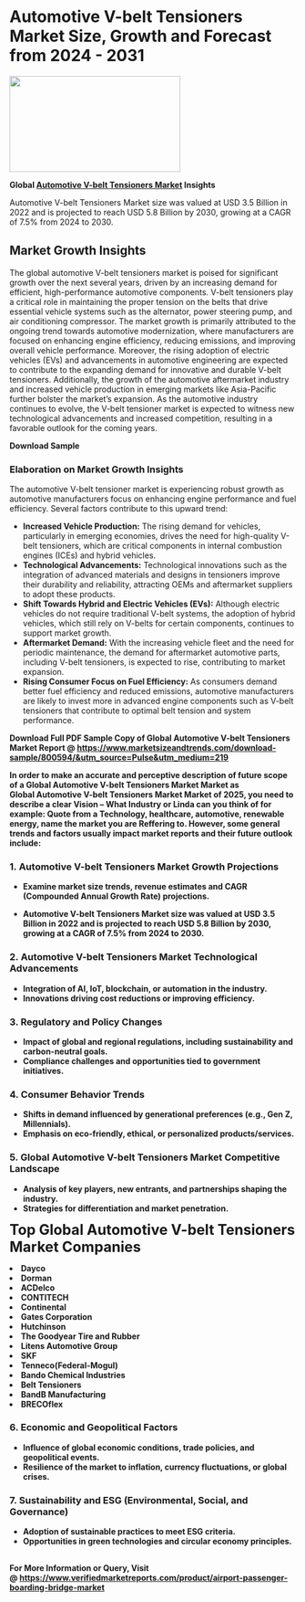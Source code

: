 <H1>Automotive V-belt Tensioners Market Size, Growth and Forecast from 2024 - 2031</H1><img class="aligncenter size-medium wp-image-584254" src="https://thirdeyenews.in/wp-content/uploads/2024/09/Global-Market-Research-300x168.jpeg" alt="" width="300" height="168" /><p><strong>Global&nbsp;<a href="https://www.marketsizeandtrends.com/download-sample/800594/&amp;utm_source=Pulse&amp;utm_medium=219">Automotive V-belt Tensioners Market</a> Insights</strong></p><p>Automotive V-belt Tensioners Market size was valued at USD 3.5 Billion in 2022 and is projected to reach USD 5.8 Billion by 2030, growing at a CAGR of 7.5% from 2024 to 2030.</p><p><h2>Market Growth Insights</h2> <p>The global automotive V-belt tensioners market is poised for significant growth over the next several years, driven by an increasing demand for efficient, high-performance automotive components. V-belt tensioners play a critical role in maintaining the proper tension on the belts that drive essential vehicle systems such as the alternator, power steering pump, and air conditioning compressor. The market growth is primarily attributed to the ongoing trend towards automotive modernization, where manufacturers are focused on enhancing engine efficiency, reducing emissions, and improving overall vehicle performance. Moreover, the rising adoption of electric vehicles (EVs) and advancements in automotive engineering are expected to contribute to the expanding demand for innovative and durable V-belt tensioners. Additionally, the growth of the automotive aftermarket industry and increased vehicle production in emerging markets like Asia-Pacific further bolster the market’s expansion. As the automotive industry continues to evolve, the V-belt tensioner market is expected to witness new technological advancements and increased competition, resulting in a favorable outlook for the coming years.</p> <p><strong>Download Sample</strong></p> <h3>Elaboration on Market Growth Insights</h3> <p>The automotive V-belt tensioner market is experiencing robust growth as automotive manufacturers focus on enhancing engine performance and fuel efficiency. Several factors contribute to this upward trend: <ul> <li><strong>Increased Vehicle Production:</strong> The rising demand for vehicles, particularly in emerging economies, drives the need for high-quality V-belt tensioners, which are critical components in internal combustion engines (ICEs) and hybrid vehicles.</li> <li><strong>Technological Advancements:</strong> Technological innovations such as the integration of advanced materials and designs in tensioners improve their durability and reliability, attracting OEMs and aftermarket suppliers to adopt these products.</li> <li><strong>Shift Towards Hybrid and Electric Vehicles (EVs):</strong> Although electric vehicles do not require traditional V-belt systems, the adoption of hybrid vehicles, which still rely on V-belts for certain components, continues to support market growth.</li> <li><strong>Aftermarket Demand:</strong> With the increasing vehicle fleet and the need for periodic maintenance, the demand for aftermarket automotive parts, including V-belt tensioners, is expected to rise, contributing to market expansion.</li> <li><strong>Rising Consumer Focus on Fuel Efficiency:</strong> As consumers demand better fuel efficiency and reduced emissions, automotive manufacturers are likely to invest more in advanced engine components such as V-belt tensioners that contribute to optimal belt tension and system performance.</li> </ul> </p> <p><strong></p><p><span class=""><strong>Download Full PDF Sample Copy of Global Automotive V-belt Tensioners Market Report</strong> @ <a href="https://www.marketsizeandtrends.com/download-sample/800594/&amp;utm_source=Pulse&amp;utm_medium=219" target="_blank">https://www.marketsizeandtrends.com/download-sample/800594/&amp;utm_source=Pulse&amp;utm_medium=219</a></span></p><p>In order to make an accurate and perceptive description of future scope of a Global&nbsp;Automotive V-belt Tensioners Market Market as Global&nbsp;Automotive V-belt Tensioners Market Market of 2025, you need to describe a clear Vision &ndash; What Industry or Linda can you think of for example: Quote from a Technology, healthcare, automotive, renewable energy, name the market you are Reffering to. However, some general trends and factors usually impact market reports and their future outlook include:</p><h3>1.&nbsp;<strong>Automotive V-belt Tensioners Market Growth Projections</strong></h3><ul><li>Examine market size trends, revenue estimates and CAGR (Compounded Annual Growth Rate) projections.</li><li><p>Automotive V-belt Tensioners Market size was valued at USD 3.5 Billion in 2022 and is projected to reach USD 5.8 Billion by 2030, growing at a CAGR of 7.5% from 2024 to 2030.</p></li></ul><h3>2.&nbsp;<strong>Automotive V-belt Tensioners Market Technological Advancements</strong></h3><ul><li>Integration of AI, IoT, blockchain, or automation in the industry.</li><li>Innovations driving cost reductions or improving efficiency.</li></ul><h3>3.&nbsp;<strong>Regulatory and Policy Changes</strong></h3><ul><li>Impact of global and regional regulations, including sustainability and carbon-neutral goals.</li><li>Compliance challenges and opportunities tied to government initiatives.</li></ul><h3>4.&nbsp;<strong>Consumer Behavior Trends</strong></h3><ul><li>Shifts in demand influenced by generational preferences (e.g., Gen Z, Millennials).</li><li>Emphasis on eco-friendly, ethical, or personalized products/services.</li></ul><h3>5.&nbsp;<strong>Global Automotive V-belt Tensioners Market Competitive Landscape</strong></h3><ul><li>Analysis of key players, new entrants, and partnerships shaping the industry.</li><li>Strategies for differentiation and market penetration.</li></ul><p data-pm-slice="1 1 []"><span style="color: inherit; font-family: inherit; font-size: 25px;">Top Global Automotive V-belt Tensioners Market Companies</span></p><div class="" data-test-id=""><p><li>Dayco</li><li> Dorman</li><li> ACDelco</li><li> CONTITECH</li><li> Continental</li><li> Gates Corporation</li><li> Hutchinson</li><li> The Goodyear Tire and Rubber</li><li> Litens Automotive Group</li><li> SKF</li><li> Tenneco(Federal-Mogul)</li><li> Bando Chemical Industries</li><li> Belt Tensioners</li><li> BandB Manufacturing</li><li> BRECOflex</li></p></div><h3>6.&nbsp;<strong>Economic and Geopolitical Factors</strong></h3><ul><li>Influence of global economic conditions, trade policies, and geopolitical events.</li><li>Resilience of the market to inflation, currency fluctuations, or global crises.</li></ul><h3>7.&nbsp;<strong>Sustainability and ESG (Environmental, Social, and Governance)</strong></h3><ul><li>Adoption of sustainable practices to meet ESG criteria.</li><li>Opportunities in green technologies and circular economy principles.</li></ul><h2><strong style="font-size: 14px;">For More Information or Query, Visit @&nbsp;</strong><a style="background-color: #ffffff; font-size: 14px;" href="https://www.marketsizeandtrends.com/report/automotive-v-belt-tensioners-market/" target="_blank">https://www.verifiedmarketreports.com/product/airport-passenger-boarding-bridge-market</a></h2>
